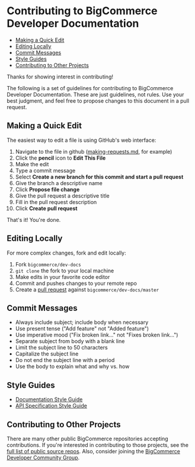 # Contributing to BigCommerce Developer Documentation

- [Making a Quick Edit](#making-a-quick-edit)
- [Editing Locally](#editing-locally)
- [Commit Messages](#commit-messages)
- [Style Guides](#style-guides)
- [Contributing to Other Projects](#contributing-to-other-projects)

Thanks for showing interest in contributing!

The following is a set of guidelines for contributing to BigCommerce Developer Documentation. These are just guidelines, not rules. Use your best judgment, and feel free to propose changes to this document in a pull request.

## Making a Quick Edit
The easiest way to edit a file is using GitHub's web interface:

1. Navigate to the file in github ([making-requests.md](/bigcommerce/dev-docs/blob/master/docs/api-docs/getting-started/making-requests.md), for example)
2. Click the **pencil** icon to **Edit This File**
3. Make the edit
4. Type a commit message
5. Select **Create a new branch for this commit and start a pull request**
6. Give the branch a descriptive name
7. Click **Propose file change**
8. Give the pull request a descriptive title
9. Fill in the pull request description
10. Click **Create pull request**

That's it! You're done.

## Editing Locally
For more complex changes, fork and edit locally: 

1. Fork `bigcommerce/dev-docs`
2. `git clone` the fork to your local machine
3. Make edits in your favorite code editor
4. Commit and pushes changes to your remote repo
5. Create a [pull request](https://help.github.com/en/github/collaborating-with-issues-and-pull-requests/creating-a-pull-request-from-a-fork) against `bigcommerce/dev-docs/master`

## Commit Messages
* Always include subject; include body when necessary
* Use present tense ("Add feature" not "Added feature")
* Use imperative mood ("Fix broken link..." not "Fixes broken link...")
* Separate subject from body with a blank line
* Limit the subject line to 50 characters
* Capitalize the subject line
* Do not end the subject line with a period
* Use the body to explain what and why vs. how

## Style Guides
* [Documentation Style Guide](_project/_doc_style_guide.md)
* [API Specification Style Guide](_project/_spec_style_guide.md)

## Contributing to Other Projects
There are many other public BigCommerce repositories accepting contributions. If you're interested in contributing to those projects, see the [full list of public source repos](https://github.com/bigcommerce?utf8=%E2%9C%93&q=is%3Apublic&type=source&language=). Also, consider joining the [BigCommerce Developer Community Group](https://support.bigcommerce.com/s/group/0F913000000HLjECAW/bigcommerce-developers).